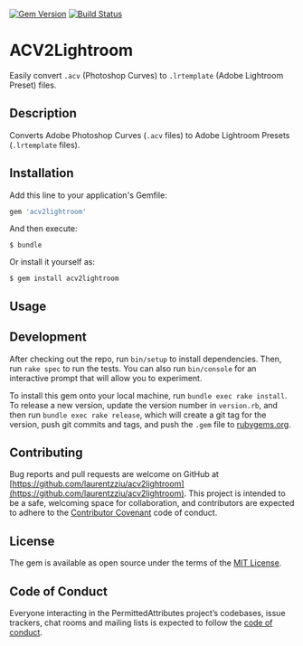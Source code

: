 [![Gem Version](https://badge.fury.io/rb/acv2lrtemplate.svg)](https://badge.fury.io/rb/acv2lrtemplate)
[![Build Status](https://travis-ci.org/laurentzziu/acv2lightroom.svg?branch=master)](https://travis-ci.org/laurentzziu/acv2lightroom)

# ACV2Lightroom

Easily convert `.acv` (Photoshop Curves) to `.lrtemplate` (Adobe Lightroom Preset) files.

## Description

Converts Adobe Photoshop Curves (`.acv` files) to Adobe Lightroom Presets (`.lrtemplate` files).

## Installation

Add this line to your application's Gemfile:

```ruby
gem 'acv2lightroom'
```

And then execute:

    $ bundle

Or install it yourself as:

    $ gem install acv2lightroom

## Usage

## Development

After checking out the repo, run `bin/setup` to install dependencies. Then, run `rake spec` to run the tests. You can also run `bin/console` for an interactive prompt that will allow you to experiment.

To install this gem onto your local machine, run `bundle exec rake install`. To release a new version, update the version number in `version.rb`, and then run `bundle exec rake release`, which will create a git tag for the version, push git commits and tags, and push the `.gem` file to [rubygems.org](https://rubygems.org).

## Contributing

Bug reports and pull requests are welcome on GitHub at [https://github.com/laurentzziu/acv2lightroom](https://github.com/laurentzziu/acv2lightroom). This project is intended to be a safe, welcoming space for collaboration, and contributors are expected to adhere to the [Contributor Covenant](http://contributor-covenant.org) code of conduct.

## License

The gem is available as open source under the terms of the [MIT License](https://opensource.org/licenses/MIT).

## Code of Conduct

Everyone interacting in the PermittedAttributes project’s codebases, issue trackers, chat rooms and mailing lists is expected to follow the [code of conduct](https://github.com/laurentzziu/acv2lightroom/blob/master/CODE_OF_CONDUCT.md).